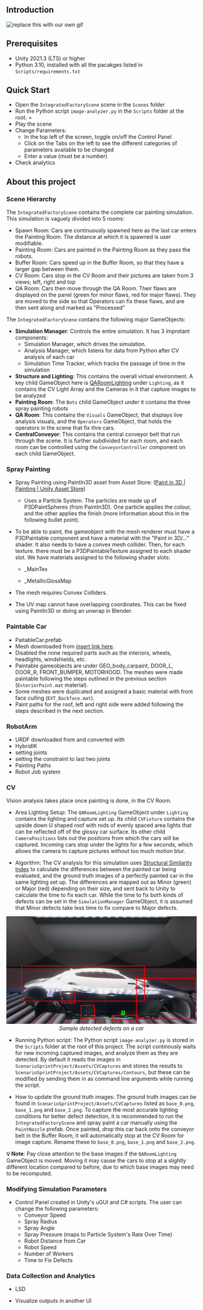 ## Introduction

![replace this with our own gif](https://phillipscorp.com/india/wp-content/uploads/sites/3/2020/07/ur10e.gif)

## Prerequisites

* Unity 2021.3 (LTS) or higher
* Python 3.10, installed with all the pacakges listed in `Scripts/requirements.txt`

## Quick Start

* Open the `IntegratedFactoryScene` scene in the `Scenes` folder
* Run the Python script `image-analyzer.py` in the `Scripts` folder at the root. =
* Play the scene
* Change Parameters: 
  - In the top left of the screen, toggle on/off the Control Panel
  - Click on the Tabs on the left to see the different categories of parameters available to be changed
  - Enter a value (must be a number)
* Check analytics


## About this project

### Scene Hierarchy

The `IntegratedFactoryScene` contains the complete car painting simulation. This simulation is vaguely divided into 5 rooms:

- Spawn Room: Cars are continuously spawned here as the last car enters the Painting Room. The distance at which it is spawned is user modifiable.
- Painting Room: Cars are painted in the Painting Room as they pass the robots.
- Buffer Room: Cars speed up in the Buffer Room, so that they have a larger gap between them.
- CV Room: Cars stop in the CV Room and their pictures are taken from 3 views; left, right and top
- QA Room: Cars then move through the QA Room. Their flaws are displayed on the panel (green for minor flaws, red for major flaws). They are moved to the side so that Operators can fix these flaws, and are then sent along and marked as "Processed"

The `IntegratedFactoryScene` contains the following major GameObjects:

- **Simulation Manager**: Controls the entire simulation. It has 3 improtant components:
  - Simulation Manager, which drives the simulation.
  - Analysis Manager, which listens for data from Python after CV analysis of each car
  - Simulation Time Tracker, which tracks the passage of time in the simulation
- **Structure and Lighting**: This contains the overall virtual environment. A key child GameObject here is [QARoomLighting](#cv) under `Lighting`, as it contains the CV Light Array and the Cameras in it that capture images to be analyzed
- **Painting Room**: The `Bots` child GameObject under it contains the three spray painting robots 
- **QA Room**: This contains the `Visuals` GameObject, that displays live analysis visuals, and the `Operators` GameObject, that holds the operators in the scene that fix thre cars.
- **CentralConveyor**: This contains the central conveyor belt that run through the scene. It is further subdivided for each room, and each room can be controlled using the `ConveyorController` component on each child GameObject. 


### Spray Painting

- Spray Painting using PaintIn3D asset from Asset Store: ([Paint in 3D | Painting | Unity Asset Store](https://assetstore.unity.com/packages/tools/painting/paint-in-3d-26286))
  
  - Uses a Particle System. The particles are made up of P3DPaintSpheres (from PaintIn3D). One particle applies the colour, and the other applies the finish (more information about this in the following bullet point).

- To be able to paint, the gameobject with the mesh renderer must have a P3DPaintable component and have a material with the "Paint in 3D/..." shader. It also needs to have a convex mesh collider. Then, for each texture. there must be a P3DPaintableTexture assigned to each shader slot. We have materials assigned to the following shader slots:
  
  - _MainTex
  
  - _MetallicGlossMap

- The mesh requires Convex Colliders. 

- The UV map cannot have overlapping coordinates. This can be fixed using PaintIn3D or doing an unwrap in Blender. 

### Paintable Car
  * PaitableCar.prefab
  * Mesh downloaded from [insert link here]().
  * Disabled the none required parts such as the interiors, wheels, headlights, windshields, etc.
  * Paintable gameobjects are under GEO_body_carpaint, DOOR_L, DOOR_R, FRONT_BUMPER, MOTORHOOD. The meshes were made paintable following the steps  outlined in the previous section (`ExteriorPaint.mat` material).
  * Some meshes were duplicated and assigned a basic material with front face culling (`EXT_Backface.mat`).
  * Paint paths for the roof, left and right side were added following the steps described in the next section.

### RobotArm

* URDF downloaded from and converted with
* HybridIK
* setting joints
* setting the constraint to last two joints
* Painting Paths
* Robot Job system

### CV

Vision analysis takes place once painting is done, in the CV Room.

* Area Lighting Setup: The `QARoomLighting` GameObject under `Lighting` contains the lighting and capture set up. Its child `CVFixture` contains the upside down U shaped roof with rods of evenly spaced area lights that can be reflected off of the glossy car surface. Its other child `CameraPositions` lists out the positions from which the cars will be captured. Incoming cars stop under the lights for a few seconds, which allows the camera to capture pictures without too much motion blur.

* Algorithm: The CV analysis for this simulation uses [Structural Similarity Index](https://en.wikipedia.org/wiki/Structural_similarity) to calculate the differences between the painted car being evaluated, and the ground truth images of a perfectly painted car in the same lighting set up. The differences are mapped out as Minor (green) or Major (red) depending on their size, and sent back to Unity to calculate the time to fix each car. While the time to fix both kinds of defects can be set in the `SimulationManager` GameObject, it is assumed that Minor defects take less time to fix compare to Major defects.

<p align="center">
<img src=Resources/Contours.png>
<br>
<em>Sample detected defects on a car</em>
</p>

* Running Python script: The Python script `image-analyzer.py` is stored in the `Scripts` folder at the root of this project. The script continously waits for new incoming captured images, and analyze them as they are detected. By default it reads the images in `ScenarioSprintProject/Assets/CVCaptures` and stores the results to `ScenarioSprintProject/Assets/CVCaptures/Contours`, but these can be modified by sending them in as command line arguments while running the script. 

* How to update the ground truth images: The ground truth images can be found in `ScenarioSprintProject/Assets/CVCaptures` listed as  `base_0.png`, `base_1.png` and `base_2.png`. To capture the most accurate lighting conditions for better defect detection, it is recommended to run the `IntegratedFactoryScene` and spray paint a car manually using the `PaintNozzle` prefab. Once painted, drop this car back onto the conveyor belt in the Buffer Room, it will automatically stop at the CV Room for image capture. Rename these to `base_0.png`, `base_1.png` and `base_2.png`.

**:bulb: Note**: Pay close attention to the base images if the `QARoomLighting` GameObject is moved. Moving it may cause the cars to stop at a slightly different location compared to before, due to which base images may need to be recomputed.


### Modifying Simulation Parameters

* Control Panel created in Unity's uGUI and C# scripts. The user can change the following parameters:
  * Conveyor Speed
  * Spray Radius
  * Spray Angle
  * Spray Pressure (maps to Particle System's Rate Over Time)
  * Robot Distance from Car
  * Robot Speed
  * Number of Workers
  * Time to Fix Defects

### Data Collection and Analytics

- LSD

- Visualize outputs in another UI
